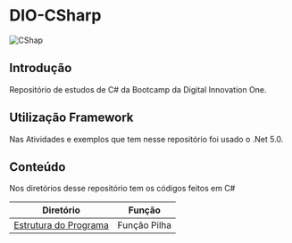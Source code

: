 # DIO-CSharp
![CShap](https://becode.com.br/wp-content/uploads/2017/02/Linguagem-de-Programa%C3%A7%C3%A3o-C-2.png)

## Introdução
Repositório de estudos de C# da Bootcamp da Digital Innovation One.

## Utilização Framework

Nas Atividades e exemplos que tem nesse repositório foi usado o .Net 5.0.

## Conteúdo

Nos diretórios desse repositório tem os códigos feitos em C#

Diretório   | Função
--------- | ------
[Estrutura do Programa](https://github.com/juliofilizzola/DIO-CSharp/tree/main/01-EstruturaDoPrograma)| Função Pilha
